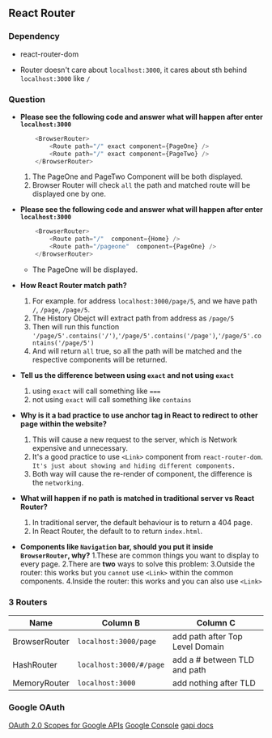 ## React Router

### Dependency
- react-router-dom

- Router doesn't care about `localhost:3000`, it cares about sth behind `localhost:3000` like `/`

### Question
 - **Please see the following code and answer what will happen after enter `localhost:3000`**
    ```javascript
        <BrowserRouter>
            <Route path="/" exact component={PageOne} />
            <Route path="/" exact component={PageTwo} />
        </BrowserRouter>
    ```
    1. The PageOne and PageTwo Component will be both displayed.
    2. Browser Router will check `all` the path and matched route will be displayed one by one.
 - **Please see the following code and answer what will happen after enter `localhost:3000`**
    ```javascript
        <BrowserRouter>
            <Route path="/"  component={Home} />
            <Route path="/pageone"  component={PageOne} />
        </BrowserRouter>
    ```
    - The PageOne will be displayed.

 - **How React Router match path?**
   1. For example. for address `localhost:3000/page/5`, and we have path `/`, `/page`, `/page/5`.
   2. The History Obejct will extract path from address as `/page/5`
   3. Then will run this function `'/page/5'.contains('/')`,`'/page/5'.contains('/page')`,`'/page/5'.contains('/page/5')`
   4. And will return `all` true, so all the path will be matched and the respective components will be returned.
 - **Tell us the difference between using `exact` and not using `exact`**
    1. using `exact` will call something like `===`
    2. not using `exact` will call something like `contains`
 - **Why is it a bad practice to use anchor tag in React to redirect to other page within the website?**
    1. This will cause a new request to the server, which is Network expensive and unnecessary.
    2. It's a good practice to use `<Link>` component from `react-router-dom`. `It's just about showing and hiding different components.`
    3. Both way will cause the re-render of component, the difference is the `networking`.
 - **What will happen if no path is matched in traditional server vs React Router?**
    1. In traditional server, the default behaviour is to return a 404 page.
    2. In React Router, the default to to return `index.html`.
 - **Components like `Navigation` bar, should you put it inside `BrowserRouter`, why?**
    1.These are common things you want to display to every page.
    2.There are **two** ways to solve this problem: 
    3.Outside the router: this works but you `cannot` use `<Link>` within the common components.
    4.Inside the router: this works and you can also use `<Link>`   

### 3 Routers

| Name          | Column B                | Column C                        |
| ------------- | ----------------------- | ------------------------------- |
| BrowserRouter | `localhost:3000/page`   | add path after Top Level Domain |
| HashRouter    | `localhost:3000/#/page` | add a # between TLD and path    |
| MemoryRouter  | `localhost:3000`        | add nothing after TLD           |

### Google OAuth


[OAuth 2.0 Scopes for Google APIs](https://developers.google.com/identity/protocols/googlescopes)
[Google Console](https://console.developers.google.com)
[gapi docs](https://developers.google.com/identity/sign-in/web/reference#gapiauth2initparams)

